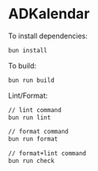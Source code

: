 # ADKalendar

To install dependencies:
```bash
bun install
```

To build:
```bash
bun run build
```

Lint/Format:
```bash
// lint command
bun run lint

// format command
bun run format

// format+lint command
bun run check
```
